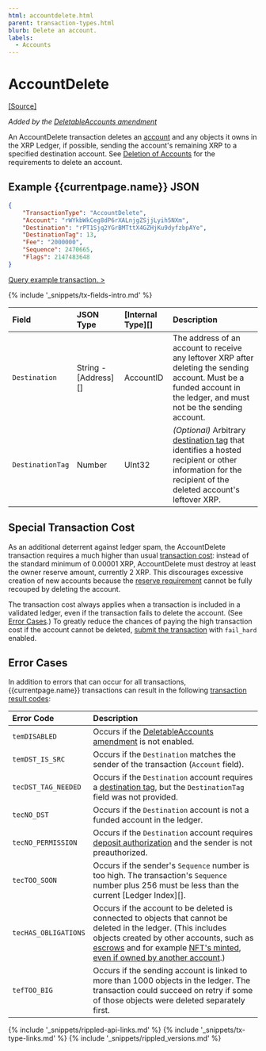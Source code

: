 ```yaml
---
html: accountdelete.html
parent: transaction-types.html
blurb: Delete an account.
labels:
  - Accounts
---
```

# AccountDelete

[[Source]](https://github.com/ripple/rippled/blob/develop/src/ripple/app/tx/impl/DeleteAccount.cpp "Source")

_Added by the [DeletableAccounts amendment](known-amendments.html#deletableaccounts)_

An AccountDelete transaction deletes an [account](accountroot.html) and any objects it owns in the XRP Ledger, if possible, sending the account's remaining XRP to a specified destination account. See [Deletion of Accounts](accounts.html#deletion-of-accounts) for the requirements to delete an account.

## Example {{currentpage.name}} JSON

```json
{
    "TransactionType": "AccountDelete",
    "Account": "rWYkbWkCeg8dP6rXALnjgZSjjLyih5NXm",
    "Destination": "rPT1Sjq2YGrBMTttX4GZHjKu9dyfzbpAYe",
    "DestinationTag": 13,
    "Fee": "2000000",
    "Sequence": 2470665,
    "Flags": 2147483648
}
```

[Query example transaction. >](websocket-api-tool.html?server=wss%3A%2F%2Fxrplcluster.com%2F&req=%7B%22id%22%3A%22example_AccountDelete%22%2C%22command%22%3A%22tx%22%2C%22transaction%22%3A%221AF19BF9717DA0B05A3BFC5007873E7743BA54C0311CCCCC60776AAEAC5C4635%22%2C%22binary%22%3Afalse%7D)

{% include '_snippets/tx-fields-intro.md' %}
<!--{# fix md highlighting_ #}-->

| Field            | JSON Type        | [Internal Type][] | Description        |
|:-----------------|:-----------------|:------------------|:-------------------|
| `Destination`    |  String - [Address][] | AccountID    | The address of an account to receive any leftover XRP after deleting the sending account. Must be a funded account in the ledger, and must not be the sending account. |
| `DestinationTag` | Number           | UInt32            | _(Optional)_ Arbitrary [destination tag](source-and-destination-tags.html) that identifies a hosted recipient or other information for the recipient of the deleted account's leftover XRP. |

## Special Transaction Cost

As an additional deterrent against ledger spam, the AccountDelete transaction requires a much higher than usual [transaction cost](transaction-cost.html): instead of the standard minimum of 0.00001 XRP, AccountDelete must destroy at least the owner reserve amount, currently 2 XRP. This discourages excessive creation of new accounts because the [reserve requirement](reserves.html) cannot be fully recouped by deleting the account.

The transaction cost always applies when a transaction is included in a validated ledger, even if the transaction fails to delete the account. (See [Error Cases](#error-cases).) To greatly reduce the chances of paying the high transaction cost if the account cannot be deleted, [submit the transaction](submit.html) with `fail_hard` enabled.


## Error Cases

In addition to errors that can occur for all transactions, {{currentpage.name}} transactions can result in the following [transaction result codes](transaction-results.html):

| Error Code | Description |
|:-----------|:------------|
| `temDISABLED` | Occurs if the [DeletableAccounts amendment](known-amendments.html#deletableaccounts) is not enabled. |
| `temDST_IS_SRC` | Occurs if the `Destination` matches the sender of the transaction (`Account` field). |
| `tecDST_TAG_NEEDED` | Occurs if the `Destination` account requires a [destination tag](source-and-destination-tags.html), but the `DestinationTag` field was not provided. |
| `tecNO_DST` | Occurs if the `Destination` account is not a funded account in the ledger. |
| `tecNO_PERMISSION` | Occurs if the `Destination` account requires [deposit authorization](depositauth.html) and the sender is not preauthorized. |
| `tecTOO_SOON` | Occurs if the sender's `Sequence` number is too high. The transaction's `Sequence` number plus 256 must be less than the current [Ledger Index][]. |
| `tecHAS_OBLIGATIONS` | Occurs if the account to be deleted is connected to objects that cannot be deleted in the ledger. (This includes objects created by other accounts, such as [escrows](escrow.html) and for example [NFT's minted](nftokenmint.html), [even if owned by another account](https://github.com/XRPLF/rippled/blob/develop/src/ripple/app/tx/impl/DeleteAccount.cpp#L197).) |
| `tefTOO_BIG` | Occurs if the sending account is linked to more than 1000 objects in the ledger. The transaction could succeed on retry if some of those objects were deleted separately first. |


<!--{# common link defs #}-->
{% include '_snippets/rippled-api-links.md' %}
{% include '_snippets/tx-type-links.md' %}
{% include '_snippets/rippled_versions.md' %}
